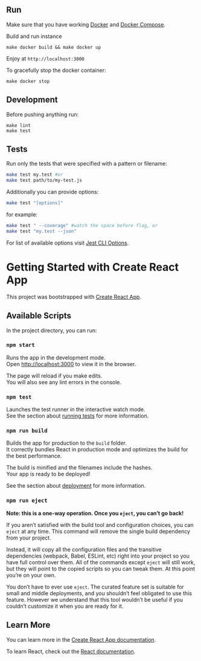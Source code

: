 ## Run
Make sure that you have working [Docker](https://www.docker.com/products/overview) and [Docker Compose](https://docs.docker.com/compose/install/).

Build and run instance
```shell
make docker build && make docker up
```

Enjoy at `http://localhost:3000`

To gracefully stop the docker container:
```shell
make docker stop
```


## Development
Before pushing anything run:
```shell
make lint
make test
```

## Tests
Run only the tests that were specified with a pattern or filename:
```sh
make test my.test #or
make test path/to/my-test.js
```

Additionally you can provide options:
```sh
make test "[options]"
```
for example:
```sh
make test " --coverage" #watch the space before flag, or
make test "my.test --json"
```

For list of available options visit [Jest CLI Options](https://jestjs.io/docs/cli).


# Getting Started with Create React App

This project was bootstrapped with [Create React App](https://github.com/facebook/create-react-app).

## Available Scripts

In the project directory, you can run:

### `npm start`

Runs the app in the development mode.\
Open [http://localhost:3000](http://localhost:3000) to view it in the browser.

The page will reload if you make edits.\
You will also see any lint errors in the console.

### `npm test`

Launches the test runner in the interactive watch mode.\
See the section about [running tests](https://facebook.github.io/create-react-app/docs/running-tests) for more information.

### `npm run build`

Builds the app for production to the `build` folder.\
It correctly bundles React in production mode and optimizes the build for the best performance.

The build is minified and the filenames include the hashes.\
Your app is ready to be deployed!

See the section about [deployment](https://facebook.github.io/create-react-app/docs/deployment) for more information.

### `npm run eject`

**Note: this is a one-way operation. Once you `eject`, you can’t go back!**

If you aren’t satisfied with the build tool and configuration choices, you can `eject` at any time. This command will remove the single build dependency from your project.

Instead, it will copy all the configuration files and the transitive dependencies (webpack, Babel, ESLint, etc) right into your project so you have full control over them. All of the commands except `eject` will still work, but they will point to the copied scripts so you can tweak them. At this point you’re on your own.

You don’t have to ever use `eject`. The curated feature set is suitable for small and middle deployments, and you shouldn’t feel obligated to use this feature. However we understand that this tool wouldn’t be useful if you couldn’t customize it when you are ready for it.

## Learn More

You can learn more in the [Create React App documentation](https://facebook.github.io/create-react-app/docs/getting-started).

To learn React, check out the [React documentation](https://reactjs.org/).
